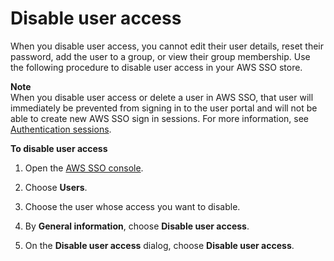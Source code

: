 # Disable user access<a name="disableuser"></a>

When you disable user access, you cannot edit their user details, reset their password, add the user to a group, or view their group membership\. Use the following procedure to disable user access in your AWS SSO store\. 

**Note**  
When you disable user access or delete a user in AWS SSO, that user will immediately be prevented from signing in to the user portal and will not be able to create new AWS SSO sign in sessions\. For more information, see [Authentication sessions](authconcept.md#sessionsconcept)\.

**To disable user access**

1. Open the [AWS SSO console](https://console.aws.amazon.com/singlesignon)\.

1. Choose **Users**\.

1. Choose the user whose access you want to disable\.

1. By **General information**, choose **Disable user access**\.

1. On the **Disable user access** dialog, choose **Disable user access**\.